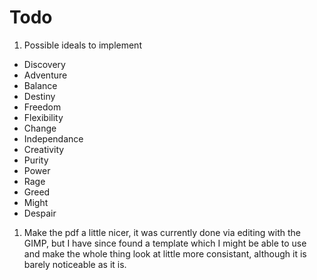 # Todo

1. Possible ideals to implement
 - Discovery
 - Adventure
 - Balance
 - Destiny
 - Freedom
 - Flexibility
 - Change
 - Independance
 - Creativity
 - Purity
 - Power
 - Rage
 - Greed
 - Might
 - Despair
1. Make the pdf a little nicer, it was currently done via editing with the GIMP, but I have since found a template which I might be able to use and make the whole thing look at little more consistant, although it is barely noticeable as it is.